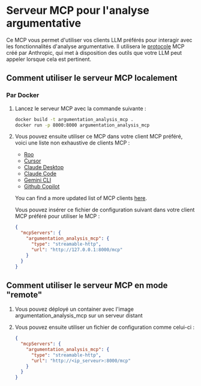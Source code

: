 # Serveur MCP pour l'analyse argumentative

Ce MCP vous permet d'utiliser vos clients LLM préférés pour interagir avec les fonctionnalités d'analyse argumentative.
Il utilisera le [protocole](https://modelcontextprotocol.io/) MCP créé par Anthropic, qui met à disposition des outils que votre LLM peut appeler lorsque cela est pertinent.

## Comment utiliser le serveur MCP localement

### Par Docker

1. Lancez le serveur MCP avec la commande suivante :

    ```bash
    docker build -t argumentation_analysis_mcp .
    docker run -p 8000:8000 argumentation_analysis_mcp
    ```

2. Vous pouvez ensuite utiliser ce MCP dans votre client MCP préféré, voici une liste non exhaustive de clients MCP :
    - [Roo](https://github.com/RooCodeInc/Roo-Code)
    - [Cursor](https://www.cursor.com/)
    - [Claude Desktop](https://www.anthropic.com/products/claude-desktop)
    - [Claude Code](https://docs.anthropic.com/en/docs/claude-code/mcp)
    - [Gemini CLI](https://github.com/google-gemini/gemini-cli/)
    - [Github Copilot](https://docs.github.com/en/copilot/customizing-copilot/using-model-context-protocol/extending-copilot-chat-with-mcp)

    You can find a more updated list of MCP clients [here](https://modelcontextprotocol.io/clients).

   Vous pouvez insérer ce fichier de configuration suivant dans votre client MCP préféré pour utiliser le MCP :

    ```json
    {
      "mcpServers": {
        "argumentation_analysis_mcp": {
          "type": "streamable-http",
          "url": "http://127.0.0.1:8000/mcp"
        }
      }
    }


## Comment utiliser le serveur MCP en mode "remote"

1. Vous pouvez déployé un container avec l'image argumentation_analysis_mcp sur un serveur distant

2. Vous pouvez ensuite utiliser un fichier de configuration comme celui-ci :

    ```json
    {
      "mcpServers": {
        "argumentation_analysis_mcp": {
          "type": "streamable-http",
          "url": "http://<ip_serveur>:8000/mcp"
        }
      }
    }